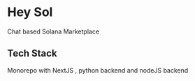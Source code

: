 # Hey Sol

Chat based Solana Marketplace

## Tech Stack
Monorepo with NextJS , python backend and nodeJS backend
